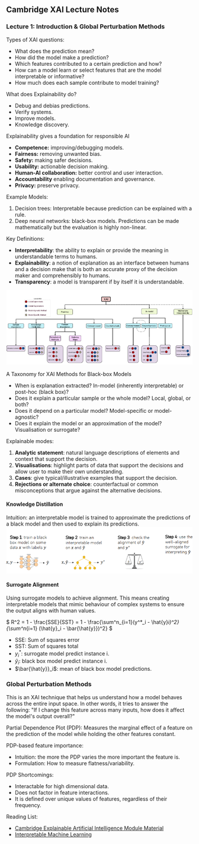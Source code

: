 ## Cambridge XAI Lecture Notes

### Lecture 1: Introduction & Global Perturbation Methods
Types of XAI questions:
- What does the prediction mean?
- How did the model make a prediction?
- Which features contributed to a certain prediction and how?
- How can a model learn or select features that are the model interpretable or informative?
- How much does each sample contribute to model training?

What does Explainability do?
- Debug and debias predictions.
- Verify systems.
- Improve models.
- Knowledge discovery.

Explainability gives a foundation for responsible AI
- **Competence:** improving/debugging models.
- **Fairness:** removing unwanted bias.
- **Safety:** making safer decisions.
- **Usability:** actionable decision making.
- **Human-AI collaboration:** better control and user interaction.
- **Accountability** enabling documentation and governance.
- **Privacy:** preserve privacy.

Example Models:
1. Decision trees: Interpretable because prediction can be explained with a rule.
2. Deep neural networks: black-box models. Predictions can be made mathematically but the evaluation is highly non-linear. 

Key Definitions:
- **Interpretability**: the ability to explain or provide the meaning in understandable terms to humans.
- **Explainability**: a notion of explanation as an interface between humans and a decision make that is both an accurate proxy of the decision maker and comprehensibly to humans.
- **Transparency**: a model is transparent if by itself it is understandable.

![Types of Explainable Models](https://github.com/angela24680403/personal-website/blob/main/blog/study_notes/imgs/explainable_ai/types_explainability.png?raw=true)

A Taxonomy for XAI Methods for Black-box Models
- When is explanation extracted? In-model (inherently interpretable) or post-hoc (black box)?
- Does it explain a particular sample or the whole model? Local, global, or both?
- Does it depend on a particular model? Model-specific or model-agnostic?
- Does it explain the model or an approximation of the model? Visualisation or surrogate?

Explainable modes:
1. **Analytic statement**: natural language descriptions of elements and context that support the decision.
2. **Visualisations**: highlight parts of data that support the decisions and allow user to make their own understanding.
3. **Cases**: give typical/illustrative examples that support the decision.
4. **Rejections or alternate choice**: counterfactual or common misconceptions that argue against the alternative decisions.


#### Knowledge Distillation
Intuition: an interpretable model is trained to approximate the predictions of a black model and then used to explain its predictions.  
![Steps in knowledge distillation.](https://github.com/angela24680403/personal-website/blob/main/blog/study_notes/imgs/explainable_ai/knowledge-distillation.png?raw=true)

#### Surrogate Alignment
Using surrogate models to achieve alignment. This means creating interpretable models that mimic behaviour of complex systems to ensure the output aligns with human values. 

$  R^2 = 1 - \frac{SSE}{SST} = 1 - \frac{\sum^n_{i=1}(y^*_i - \hat{y}_i)^2}{\sum^n_{i=1} (\hat{y}_i - \bar{\hat{y}})^2} $
- SSE: Sum of squares error
- SST: Sum of squares total
- $y^*_i$: surrogate model predict instance i.
- $\hat{y}_i$: black box model predict instance i.
- $\bar{\hat{y}}_i$: mean of black box model predictions.


### Global Perturbation Methods
This is an XAI technique that helps us understand how a model behaves across the entire input space. In other words, it tries to answer the following: "If I change this feature across many inputs, how does it affect the model's output overall?"

Partial Dependence Plot (PDP):
Measures the marginal effect of a feature on the prediction of the model while holding the other features constant.

PDP-based feature importance:
- Intuition: the more the PDP varies the more important the feature is.
- Formulation: How to measure flatness/variability. 

PDP Shortcomings:
- Interactable for high dimensional data.
- Does not factor in feature interactions.
- It is defined over unique values of features, regardless of their frequency. 



Reading List:

- [Cambridge Explainable Artificial Intelligence Module Material](https://www.cl.cam.ac.uk/teaching/2425/L193/materials.html)
- [Interpretable Machine Learning](https://christophm.github.io/interpretable-ml-book/)
